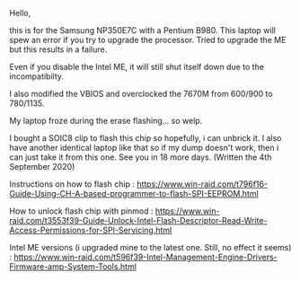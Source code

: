 Hello,

this is for the Samsung NP350E7C with a Pentium B980.
This laptop will spew an error if you try to upgrade the processor.
Tried to upgrade the ME but this results in a failure.

Even if you disable the Intel ME, it will still shut itself down due to the incompatibilty.

I also modified the VBIOS and overclocked the 7670M from 600/900 to 780/1135.

My laptop froze during the erase flashing... so welp.

I bought a SOIC8 clip to flash this chip so hopefully, i can unbrick it.
I also have another identical laptop like that so if my dump doesn't work, then i can just take it from this one.
See you in 18 more days. (Written the 4th September 2020)

Instructions on how to flash chip : 
https://www.win-raid.com/t796f16-Guide-Using-CH-A-based-programmer-to-flash-SPI-EEPROM.html

How to unlock flash chip with pinmod :
https://www.win-raid.com/t3553f39-Guide-Unlock-Intel-Flash-Descriptor-Read-Write-Access-Permissions-for-SPI-Servicing.html

Intel ME versions (i upgraded mine to the latest one. Still, no effect it seems) :
https://www.win-raid.com/t596f39-Intel-Management-Engine-Drivers-Firmware-amp-System-Tools.html
